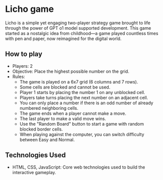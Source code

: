 # Licho game
Licho is a simple yet engaging two-player strategy game brought to life through the power of GPT o1 model supported development. This game started as a nostalgic idea from childhood—a game played countless times with pen and paper, now reimagined for the digital world.

## How to play
- Players: 2
- Objective: Place the highest possible number on the grid.
- Rules:
  - The game is played on a 6x7 grid (6 columns and 7 rows).
  - Some cells are blocked and cannot be used.
  - Player 1 starts by placing the number 1 on any unblocked cell.
  - Players take turns placing the next number on an adjacent cell.
  - You can only place a number if there is an odd number of already numbered neighboring cells.
  - The game ends when a player cannot make a move.
  - The last player to make a valid move wins.
  - Use the "Random Board" button to start a game with random blocked border cells.
  - When playing against the computer, you can switch difficulty between Easy and Normal.

## Technologies Used
- HTML, CSS, JavaScript: Core web technologies used to build the interactive gameplay.
